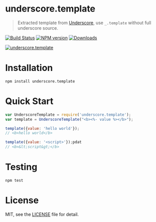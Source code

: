 # underscore.template
> Extracted template from [Underscore](http://underscorejs.org/), use `_.template` without full underscore source.

[![Build Status](https://travis-ci.org/superRaytin/underscore.template.svg?branch=master)](https://travis-ci.org/superRaytin/underscore.template)
[![NPM version][npm-image]][npm-url]
[![Downloads][downloads-image]][npm-url]

[![underscore.template](https://nodei.co/npm/underscore.template.png)](https://npmjs.org/package/underscore.template)

[npm-url]: https://npmjs.org/package/underscore.template
[downloads-image]: http://img.shields.io/npm/dm/underscore.template.svg
[npm-image]: http://img.shields.io/npm/v/underscore.template.svg

# Installation

```
npm install underscore.template
```

# Quick Start

```js
var UnderscoreTemplate = require('underscore.template');
var template = UnderscoreTemplate("<b><%- value %></b>");

template({value: 'hello world'});
// <b>hello world</b>

template({value: '<script>'});pdat
// <b>&lt;script&gt;</b>
```

# Testing

```
npm test
```

# License

MIT, see the [LICENSE](/LICENSE) file for detail.